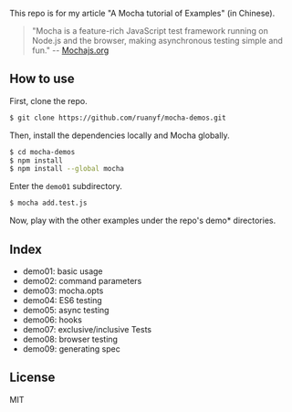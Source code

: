 This repo is for my article "A Mocha tutorial of Examples" (in Chinese).

> "Mocha is a feature-rich JavaScript test framework running on Node.js and the browser, making asynchronous testing simple and fun."
> -- [Mochajs.org](https://mochajs.org/)

## How to use

First, clone the repo.

```bash
$ git clone https://github.com/ruanyf/mocha-demos.git
```

Then, install the dependencies locally and Mocha globally.

```bash
$ cd mocha-demos
$ npm install
$ npm install --global mocha
```

Enter the `demo01` subdirectory.

```bash
$ mocha add.test.js
```

Now, play with the other examples under the repo's demo* directories.

## Index

- demo01: basic usage
- demo02: command parameters
- demo03: mocha.opts
- demo04: ES6 testing
- demo05: async testing
- demo06: hooks
- demo07: exclusive/inclusive Tests
- demo08: browser testing
- demo09: generating spec

## License

MIT
